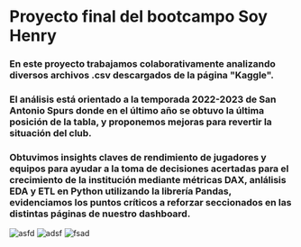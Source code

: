 # Proyecto final del bootcampo Soy Henry

### En este proyecto trabajamos colaborativamente analizando diversos archivos .csv descargados de la página "Kaggle".
### El análisis está orientado a la temporada 2022-2023 de San Antonio Spurs donde en el último año se obtuvo la última posición de la tabla, y proponemos mejoras para revertir la situación del club.
### Obtuvimos insights claves de rendimiento de jugadores y equipos para ayudar a la toma de decisiones acertadas para el crecimiento de la institución mediante métricas DAX, anlálisis EDA y ETL en Python utilizando la librería Pandas, evidenciamos los puntos críticos a reforzar seccionados en las distintas páginas de nuestro dashboard.

![asfd](https://github.com/user-attachments/assets/1992d1e4-2aa0-4600-ab79-2126ee31c20b)
![adsf](https://github.com/user-attachments/assets/b61fb3e8-a9a8-41bf-9112-e635dc919514)
![fsad](https://github.com/user-attachments/assets/a3a805c4-a6c3-4c3c-8fc6-6ac10ebe8fd6)
